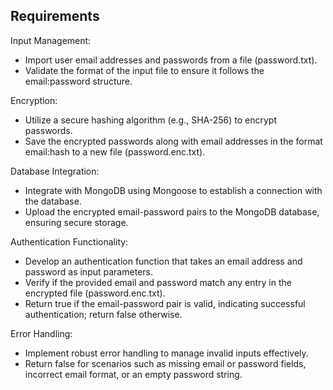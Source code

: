 ## Requirements

Input Management:

* Import user email addresses and passwords from a file (password.txt).
* Validate the format of the input file to ensure it follows the email:password structure.

Encryption:

* Utilize a secure hashing algorithm (e.g., SHA-256) to encrypt passwords.
* Save the encrypted passwords along with email addresses in the format email:hash to a new file (password.enc.txt).

Database Integration:

* Integrate with MongoDB using Mongoose to establish a connection with the database.
* Upload the encrypted email-password pairs to the MongoDB database, ensuring secure storage.

Authentication Functionality:

* Develop an authentication function that takes an email address and password as input parameters.
* Verify if the provided email and password match any entry in the encrypted file (password.enc.txt).
* Return true if the email-password pair is valid, indicating successful authentication; return false otherwise.

Error Handling:

* Implement robust error handling to manage invalid inputs effectively.
* Return false for scenarios such as missing email or password fields, incorrect email format, or an empty password string.
